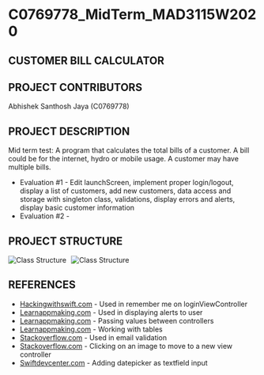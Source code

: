 # C0769778_MidTerm_MAD3115W2020

## CUSTOMER BILL CALCULATOR

## PROJECT CONTRIBUTORS

Abhishek Santhosh Jaya (C0769778)

## PROJECT DESCRIPTION
Mid term test: A program that calculates the total bills of a customer. A bill could be for the internet, hydro or mobile usage. A customer may have multiple bills. 

* Evaluation #1 - Edit launchScreen, implement proper login/logout, display a list of customers, add new customers, data access and storage with singleton class, validations, display errors and alerts, display basic customer information
* Evaluation #2 - 

## PROJECT STRUCTURE
<img src="https://i93.servimg.com/u/f93/18/45/29/87/classt10.png" alt="Class Structure" style="float: left; margin-right: 10px;"/>
<img src="https://i93.servimg.com/u/f93/18/45/29/87/classt11.png" alt="Class Structure" style="float: center; margin-right: 50px;"/>

## REFERENCES 
* [Hackingwithswift.com](https://www.hackingwithswift.com/example-code/system/how-to-save-user-settings-using-userdefaults) - Used in remember me on loginViewController
* [Learnappmaking.com](https://learnappmaking.com/uialertcontroller-alerts-swift-how-to/) - Used in displaying alerts to user
* [Learnappmaking.com](https://learnappmaking.com/pass-data-between-view-controllers-swift-how-to/) - Passing values between controllers
* [Learnappmaking.com](https://learnappmaking.com/table-view-controller-uitableviewcontroller-how-to/) - Working with tables
* [Stackoverflow.com](https://stackoverflow.com/questions/25471114/how-to-validate-an-e-mail-address-in-swift) - Used in email validation
* [Stackoverflow.com](https://stackoverflow.com/questions/50236308/is-is-possible-to-click-an-imageview-and-open-a-new-view-controller) - Clicking on an image to move to a new view controller
* [Swiftdevcenter.com](https://www.swiftdevcenter.com/uidatepicker-as-input-view-to-uitextfield-swift/) - Adding datepicker as textfield input
